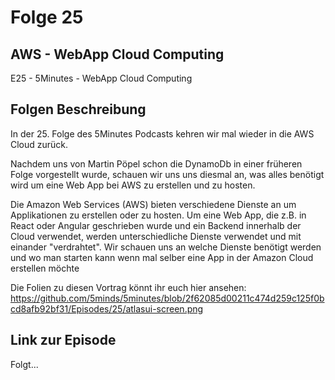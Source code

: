 # Folge 25

## AWS - WebApp Cloud Computing

E25 - 5Minutes - WebApp Cloud Computing

## Folgen Beschreibung

In der 25. Folge des 5Minutes Podcasts kehren wir mal wieder in die AWS Cloud zurück. 

Nachdem uns von Martin Pöpel schon die DynamoDb in einer früheren Folge vorgestellt wurde, schauen wir uns uns diesmal an, was alles benötigt wird um 
eine Web App bei AWS zu erstellen und zu hosten.

Die Amazon Web Services (AWS) bieten verschiedene Dienste an um Applikationen zu erstellen oder zu hosten. Um eine Web App, die z.B. in
React oder Angular geschrieben wurde und ein Backend innerhalb der Cloud verwendet, werden unterschiedliche Dienste verwendet und mit 
einander "verdrahtet". Wir schauen uns an welche Dienste benötigt werden und wo man starten kann wenn mal selber eine App in der Amazon 
Cloud erstellen möchte

Die Folien zu diesen Vortrag könnt ihr euch hier ansehen: https://github.com/5minds/5minutes/blob/2f62085d00211c474d259c125f0bcd8afb92bf31/Episodes/25/atlasui-screen.png


## Link zur Episode

Folgt...
